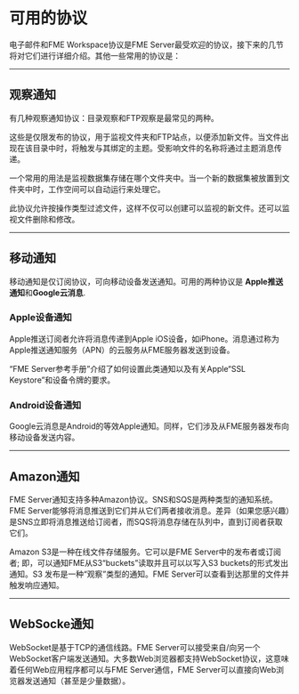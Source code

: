 # 可用的协议

电子邮件和FME Workspace协议是FME Server最受欢迎的协议，接下来的几节将对它们进行详细介绍。其他一些常用的协议是：

---

## 观察通知

有几种观察通知协议：目录观察和FTP观察是最常见的两种。

这些是仅限发布的协议，用于监视文件夹和FTP站点，以便添加新文件。当文件出现在该目录中时，将触发与其绑定的主题。受影响文件的名称将通过主题消息传递。

一个常用的用法是监视数据集存储在哪个文件夹中。当一个新的数据集被放置到文件夹中时，工作空间可以自动运行来处理它。

此协议允许按操作类型过滤文件，这样不仅可以创建可以监视的新文件。还可以监视文件删除和修改。

---

## 移动通知

移动通知是仅订阅协议，可向移动设备发送通知。可用的两种协议是 **Apple推送通知**和**Google云消息**.

### Apple设备通知

Apple推送订阅者允许将消息传递到Apple iOS设备，如iPhone。消息通过称为Apple推送通知服务（APN）的云服务从FME服务器发送到设备。

“FME Server参考手册”介绍了如何设置此类通知以及有关Apple“SSL Keystore”和设备令牌的要求。

### Android设备通知

Google云消息是Android的等效Apple通知。同样，它们涉及从FME服务器发布向移动设备发送内容。

---

## Amazon通知

FME Server通知支持多种Amazon协议。SNS和SQS是两种类型的通知系统。FME Server能够将消息推送到它们并从它们两者接收消息。差异（如果您感兴趣）是SNS立即将消息推送给订阅者，而SQS将消息存储在队列中，直到订阅者获取它们。

Amazon S3是一种在线文件存储服务。它可以是FME Server中的发布者或订阅者; 即，可以通知FME从S3“buckets”读取并且可以以写入S3 buckets的形式发出通知。S3 发布是一种“观察”类型的通知。FME Server可以查看到达那里的文件并触发响应通知。

---

## WebSocke通知

WebSocket是基于TCP的通信线路。FME Server可以接受来自/向另一个WebSocket客户端发送通知。大多数Web浏览器都支持WebSocket协议，这意味着任何Web应用程序都可以与FME Server通信，FME Server可以直接向Web浏览器发送通知（甚至是少量数据）。

